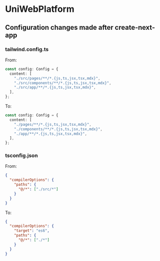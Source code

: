 # UniWebPlatform

## Configuration changes made after create-next-app

### tailwind.config.ts

From:

```ts
const config: Config = {
  content: [
    "./src/pages/**/*.{js,ts,jsx,tsx,mdx}",
    "./src/components/**/*.{js,ts,jsx,tsx,mdx}",
    "./src/app/**/*.{js,ts,jsx,tsx,mdx}",
  ],
};
```

To:

```ts
const config: Config = {
  content: [
    "./pages/**/*.{js,ts,jsx,tsx,mdx}",
    "./components/**/*.{js,ts,jsx,tsx,mdx}",
    "./app/**/*.{js,ts,jsx,tsx,mdx}",
  ],
};
```

### tsconfig.json

From:

```json
{
  "compilerOptions": {
    "paths": {
      "@/*": ["./src/*"]
    }
  }
}
```

To:

```json
{
  "compilerOptions": {
    "target": "es6",
    "paths": {
      "@/*": ["./*"]
    }
  }
}
```